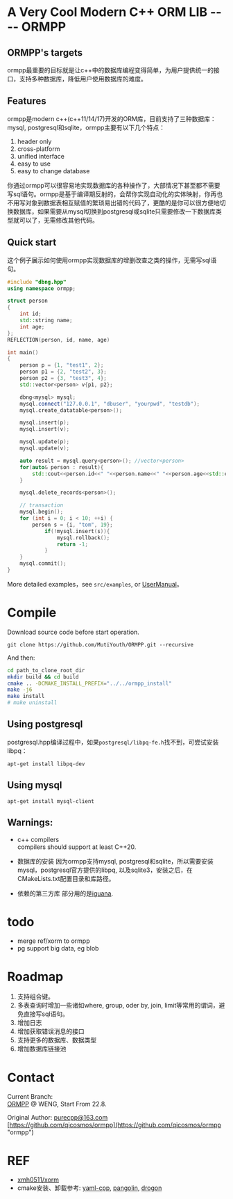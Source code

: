 # A Very Cool Modern C++ ORM LIB ---- ORMPP
## ORMPP's targets
ormpp最重要的目标就是让c++中的数据库编程变得简单，为用户提供统一的接口，支持多种数据库，降低用户使用数据库的难度。

## Features
ormpp是modern c++(c++11/14/17)开发的ORM库，目前支持了三种数据库：mysql, postgresql和sqlite，ormpp主要有以下几个特点：

1. header only
2. cross-platform 
3. unified interface 
4. easy to use 
5. easy to change database

你通过ormpp可以很容易地实现数据库的各种操作了，大部情况下甚至都不需要写sql语句。ormpp是基于编译期反射的，会帮你实现自动化的实体映射，你再也不用写对象到数据表相互赋值的繁琐易出错的代码了，更酷的是你可以很方便地切换数据库，如果需要从mysql切换到postgresql或sqlite只需要修改一下数据库类型就可以了，无需修改其他代码。

## Quick start

这个例子展示如何使用ormpp实现数据库的增删改查之类的操作，无需写sql语句。

```c++
#include "dbng.hpp"
using namespace ormpp;

struct person
{
	int id;
	std::string name;
	int age;
};
REFLECTION(person, id, name, age)

int main()
{
	person p = {1, "test1", 2};
	person p1 = {2, "test2", 3};
	person p2 = {3, "test3", 4};
	std::vector<person> v{p1, p2};

	dbng<mysql> mysql;
	mysql.connect("127.0.0.1", "dbuser", "yourpwd", "testdb");
	mysql.create_datatable<person>();

	mysql.insert(p);
	mysql.insert(v);

	mysql.update(p);
	mysql.update(v);

	auto result = mysql.query<person>(); //vector<person>
	for(auto& person : result){
		std::cout<<person.id<<" "<<person.name<<" "<<person.age<<std::endl;
	}

	mysql.delete_records<person>();

	// transaction
	mysql.begin();
	for (int i = 0; i < 10; ++i) {
		person s = {i, "tom", 19};
			if(!mysql.insert(s)){
				mysql.rollback();
				return -1;
			}
	}
	mysql.commit();
}
```

More detailed examples，see `src/examples`, or [UserManual](User_Manual.md)。


# Compile
Download source code before start operation.
```
git clone https://github.com/MutiYouth/ORMPP.git --recursive
```
And then:
```bash
cd path_to_clone_root_dir
mkdir build && cd build
cmake .. -DCMAKE_INSTALL_PREFIX="../../ormpp_install"
make -j6
make install
# make uninstall
```

##  Using postgresql
postgresql.hpp编译过程中，如果`postgresql/libpq-fe.h`找不到，可尝试安装libpq：
```
apt-get install libpq-dev
```

## Using mysql
```
apt-get install mysql-client
```


## Warnings:
* c++ compilers<br/>
compilers should support at least C++20.

* 数据库的安装
因为ormpp支持mysql, postgresql和sqlite，所以需要安装mysql，postgresql官方提供的libpq, 以及sqlite3，安装之后，在CMakeLists.txt配置目录和库路径。

* 依赖的第三方库
部分用的是[iguana](https://github.com/qicosmos/iguana.git).


# todo
* merge ref/xorm to ormpp
* pg support big data, eg blob


# Roadmap

1. 支持组合键。 
2. 多表查询时增加一些诸如where, group, oder by, join, limit等常用的谓词，避免直接写sql语句。 
3. 增加日志 
4. 增加获取错误消息的接口 
5. 支持更多的数据库、数据类型
6. 增加数据库链接池


# Contact
Current Branch:<br/>
[ORMPP](https://github.com/MutiYouth/ormpp) @ 
WENG, Start From 22.8.

Original Author:
purecpp@163.com  <br/>
[https://github.com/qicosmos/ormpp](https://github.com/qicosmos/ormpp "ormpp") <br/>


# REF
* [xmh0511/xorm](https://github.com/xmh0511/xorm)
* cmake安装、卸载参考: [yaml-cpp](https://github.com/jbeder/yaml-cpp/blob/master/CMakeLists.txt),
  [pangolin](https://github.com/stevenlovegrove/Pangolin),
  [drogon](https://github.com/drogonframework/drogon)
